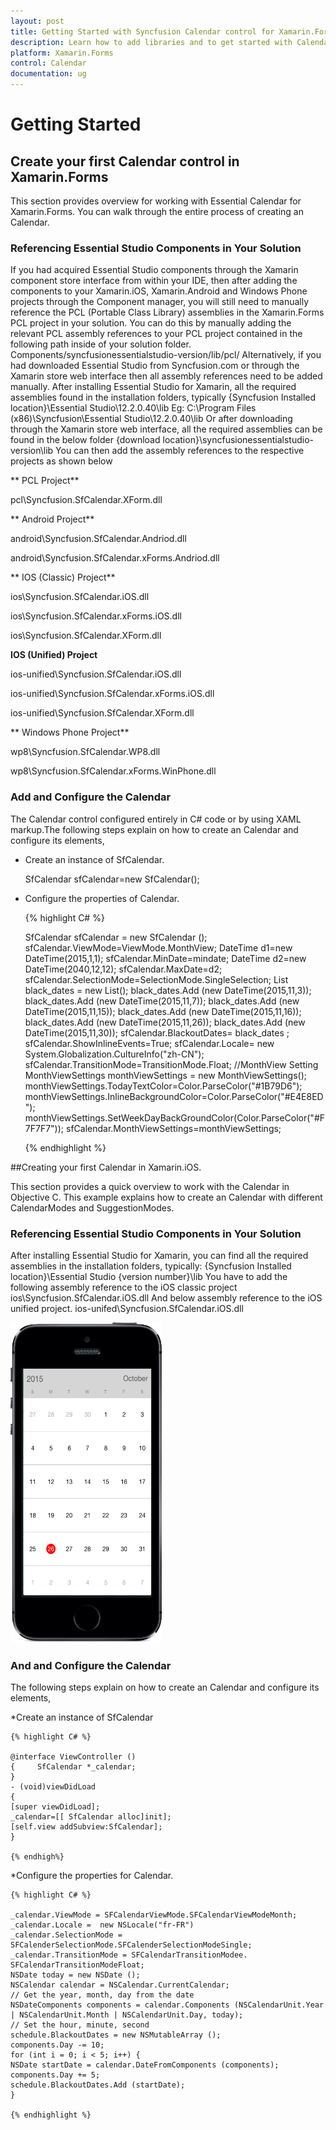 ```yaml
---
layout: post
title: Getting Started with Syncfusion Calendar control for Xamarin.Forms
description: Learn how to add libraries and to get started with Calendar control
platform: Xamarin.Forms
control: Calendar
documentation: ug
---
```


# Getting Started

## Create your first Calendar control in Xamarin.Forms

This section provides overview for working with Essential Calendar for Xamarin.Forms. You can walk through the entire process of creating an Calendar.

### Referencing Essential Studio Components in Your Solution	

If you had acquired Essential Studio components through the Xamarin component store interface from within your IDE, then after adding the components to your Xamarin.iOS, Xamarin.Android and Windows Phone projects through the Component manager, you will still need to manually reference the PCL (Portable Class Library) assemblies in the Xamarin.Forms PCL project in your solution. You can do this by manually adding the relevant PCL assembly references to your PCL project contained in the following path inside of your solution folder.
Components/syncfusionessentialstudio-version/lib/pcl/
Alternatively, if you had downloaded Essential Studio from Syncfusion.com or through the Xamarin store web interface then all assembly references need to be added manually.
After installing Essential Studio for Xamarin, all the required assemblies found in the installation folders, typically
{Syncfusion Installed location}\Essential Studio\12.2.0.40\lib
Eg: C:\Program Files (x86)\Syncfusion\Essential Studio\12.2.0.40\lib
Or after downloading through the Xamarin store web interface, all the required assemblies can be found in the below folder
{download location}\syncfusionessentialstudio-version\lib
You can then add the assembly references to the respective projects as shown below

** PCL Project**

pcl\Syncfusion.SfCalendar.XForm.dll

** Android Project**

android\Syncfusion.SfCalendar.Andriod.dll

android\Syncfusion.SfCalendar.xForms.Andriod.dll

** IOS (Classic) Project**

ios\Syncfusion.SfCalendar.iOS.dll

ios\Syncfusion.SfCalendar.xForms.iOS.dll

ios\Syncfusion.SfCalendar.XForm.dll

**IOS (Unified) Project**

ios-unified\Syncfusion.SfCalendar.iOS.dll

ios-unified\Syncfusion.SfCalendar.xForms.iOS.dll

ios-unified\Syncfusion.SfCalendar.XForm.dll

** Windows Phone Project**

wp8\Syncfusion.SfCalendar.WP8.dll

wp8\Syncfusion.SfCalendar.xForms.WinPhone.dll

### Add and Configure the Calendar

The Calendar control configured entirely in C# code or by using XAML markup.The following steps explain on how to create an Calendar and configure its elements,

* Create an instance of SfCalendar.

	SfCalendar sfCalendar=new SfCalendar();

* Configure the properties of Calendar.

    {% highlight C# %}
	
	SfCalendar sfCalendar = new SfCalendar ();
	sfCalendar.ViewMode=ViewMode.MonthView;
	DateTime d1=new DateTime(2015,1,1);
	sfCalendar.MinDate=mindate;
	DateTime d2=new DateTime(2040,12,12);
	sfCalendar.MaxDate=d2;
	sfCalendar.SelectionMode=SelectionMode.SingleSelection;
	List<DateTime> black_dates = new List<DateTime>();
	black_dates.Add (new DateTime(2015,11,3));
	black_dates.Add (new DateTime(2015,11,7));
	black_dates.Add (new DateTime(2015,11,15));
	black_dates.Add (new DateTime(2015,11,16));
	black_dates.Add (new DateTime(2015,11,26));
	black_dates.Add (new DateTime(2015,11,30));
	sfCalendar.BlackoutDates= black_dates ;
	sfCalendar.ShowInlineEvents=True;
	sfCalendar.Locale= new System.Globalization.CultureInfo("zh-CN");
	sfCalendar.TransitionMode=TransitionMode.Float;
	//MonthView Setting
	MonthViewSettings monthViewSettings = new MonthViewSettings();
	monthViewSettings.TodayTextColor=Color.ParseColor("#1B79D6");
	monthViewSettings.InlineBackgroundColor=Color.ParseColor("#E4E8ED");
	monthViewSettings.SetWeekDayBackGroundColor(Color.ParseColor("#F7F7F7"));
	sfCalendar.MonthViewSettings=monthViewSettings;
	
	{% endhighlight %}




##Creating your first Calendar in Xamarin.iOS.

This section provides a quick overview to work with the Calendar in Objective C. This example explains how to create an Calendar with different CalendarModes and SuggestionModes.

### Referencing Essential Studio Components in Your Solution

After installing Essential Studio for Xamarin, you can find all the required assemblies in the installation folders, typically:
{Syncfusion Installed location}\Essential Studio {version number}\lib
You have to add the following assembly reference to the iOS classic project
ios\Syncfusion.SfCalendar.iOS.dll
And below assembly reference to the iOS unified project.
ios-unifed\Syncfusion.SfCalendar.iOS.dll

![](images/Calendar-iOS.png) 

### And and Configure the Calendar

The following steps explain on how to create an Calendar and configure its elements,

*Create an instance of SfCalendar
   
    {% highlight C# %}
	
	@interface ViewController ()
	{     SfCalendar *_calendar;
	} 
	- (void)viewDidLoad 
	{     
	[super viewDidLoad];   
	_calendar=[[ SfCalendar alloc]init];  
	[self.view addSubview:SfCalendar]; 
	}
	
	{% endhigh%}

*Configure the properties for Calendar. 

    {% highlight C# %}
	
	_calendar.ViewMode = SFCalendarViewMode.SFCalendarViewModeMonth;
	_calendar.Locale =  new NSLocale("fr-FR")
	_calendar.SelectionMode = SFCalenderSelectionMode.SFCalenderSelectionModeSingle;
	_calendar.TransitionMode = SFCalendarTransitionModee. SFCalendarTransitionModeFloat; 
	NSDate today = new NSDate ();
	NSCalendar calendar = NSCalendar.CurrentCalendar;
	// Get the year, month, day from the date
	NSDateComponents components = calendar.Components (NSCalendarUnit.Year | NSCalendarUnit.Month | NSCalendarUnit.Day, today);
	// Set the hour, minute, second
	schedule.BlackoutDates = new NSMutableArray ();
	components.Day -= 10;
	for (int i = 0; i < 5; i++) {
	NSDate startDate = calendar.DateFromComponents (components);
	components.Day += 5;
	schedule.BlackoutDates.Add (startDate);
	}
	
	{% endhighlight %}





    
                                    
